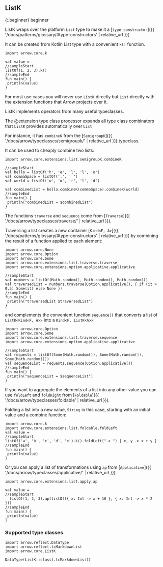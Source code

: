 ## ListK

{:.beginner}
beginner

ListK wraps over the platform `List` type to make it a [`type constructor`]({{ '/docs/patterns/glossary/#type-constructors' | relative_url }}).

It can be created from Kotlin List type with a convenient `k()` function.

```kotlin:ank:playground
import arrow.core.k

val value =
//sampleStart
listOf(1, 2, 3).k()
//sampleEnd
fun main() {
 println(value)
}
```

For most use cases you will never use `ListK` directly but `List` directly with the extension functions that Arrow projects over it.

ListK implements operators from many useful typeclasses.

The @extension type class processor expands all type class combinators that `ListK` provides automatically over `List`

For instance, it has `combineK` from the [`SemigroupK`]({{ '/docs/arrow/typeclasses/semigroupk/' | relative_url }}) typeclass.

It can be used to cheaply combine two lists:

```kotlin:ank:playground
import arrow.core.extensions.list.semigroupK.combineK

//sampleStart
val hello = listOf('h', 'e', 'l', 'l', 'o')
val commaSpace = listOf(',', ' ')
val world = listOf('w', 'o', 'r', 'l', 'd')

val combinedList = hello.combineK(commaSpace).combineK(world)
//sampleEnd
fun main() {
 println("combinedList = $combinedList")
}
```

The functions `traverse` and `sequence` come from [`Traverse`]({{ '/docs/arrow/typeclasses/traverse/' |  relative_url }}).

Traversing a list creates a new container [`Kind<F, A>`]({{ '/docs/patterns/glossary/#type-constructors' |  relative_url }}) by combining the result of a function applied to each element:

```kotlin:ank:playground
import arrow.core.None
import arrow.core.Option
import arrow.core.Some
import arrow.core.extensions.list.traverse.traverse
import arrow.core.extensions.option.applicative.applicative

//sampleStart
val numbers = listOf(Math.random(), Math.random(), Math.random())
val traversedList = numbers.traverse(Option.applicative(), { if (it > 0.5) Some(it) else None })
//sampleEnd
fun main() {
 println("traversedList $traversedList")
}
```

and complements the convenient function `sequence()` that converts a list of `ListK<Kind<F, A>>` into a `Kind<F, ListK<A>>`:

```kotlin:ank:playground
import arrow.core.Option
import arrow.core.Some
import arrow.core.extensions.list.traverse.sequence
import arrow.core.extensions.option.applicative.applicative

//sampleStart
val requests = listOf(Some(Math.random()), Some(Math.random()), Some(Math.random()))
val sequenceList = requests.sequence(Option.applicative())
//sampleEnd
fun main() {
 println("sequenceList = $sequenceList")
}
```

If you want to aggregate the elements of a list into any other value you can use `foldLeft` and `foldRight` from [`Foldable`]({{ '/docs/arrow/typeclasses/foldable' |  relative_url }}).

Folding a list into a new value, `String` in this case, starting with an initial value and a combine function:

```kotlin:ank:playground
import arrow.core.k
import arrow.core.extensions.list.foldable.foldLeft
val value =
//sampleStart
listOf('a', 'b', 'c', 'd', 'e').k().foldLeft("-> ") { x, y -> x + y }
//sampleEnd
fun main() {
 println(value)
}
```

Or you can apply a list of transformations using `ap` from [`Applicative`]({{ '/docs/arrow/typeclasses/applicative/' | relative_url }}).

```kotlin:ank:playground
import arrow.core.extensions.list.apply.ap

val value =
//sampleStart
  listOf(1, 2, 3).ap(listOf({ x: Int -> x + 10 }, { x: Int -> x * 2 }))
//sampleEnd
fun main() {
 println(value)
}
```

### Supported type classes

```kotlin:ank:replace
import arrow.reflect.DataType
import arrow.reflect.tcMarkdownList
import arrow.core.ListK

DataType(ListK::class).tcMarkdownList()
```
